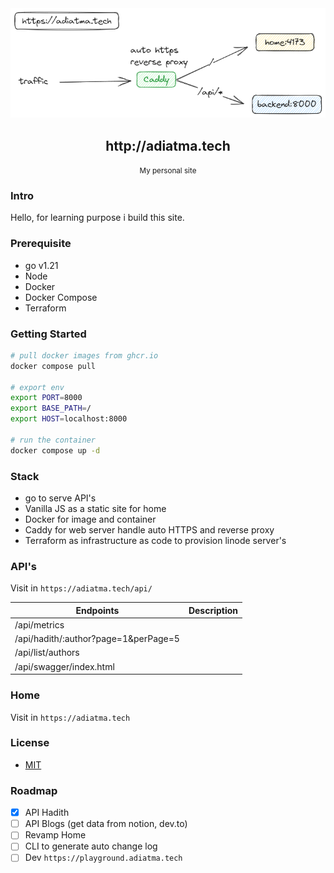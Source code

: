 <div align="center">
    <img src="./assets/architecture.png" />
    <h2>http://adiatma.tech</h2>
    <small>My personal site</small>
</div>

### Intro

Hello, for learning purpose i build this site.

### Prerequisite

- go v1.21
- Node
- Docker
- Docker Compose
- Terraform

### Getting Started

```bash
# pull docker images from ghcr.io
docker compose pull

# export env
export PORT=8000
export BASE_PATH=/
export HOST=localhost:8000

# run the container
docker compose up -d
```

### Stack

- go to serve API's
- Vanilla JS as a static site for home
- Docker for image and container
- Caddy for web server handle auto HTTPS and reverse proxy
- Terraform as infrastructure as code to provision linode server's

### API's

Visit in `https://adiatma.tech/api/`

| Endpoints                            | Description |
| ------------------------------------ | ----------- |
| /api/metrics                         |             |
| /api/hadith/:author?page=1&perPage=5 |             |
| /api/list/authors                    |             |
| /api/swagger/index.html              |             |

### Home

Visit in `https://adiatma.tech`

### License

- [MIT](./LICENSE)

### Roadmap

- [x] API Hadith
- [ ] API Blogs (get data from notion, dev.to)
- [ ] Revamp Home
- [ ] CLI to generate auto change log
- [ ] Dev `https://playground.adiatma.tech`
